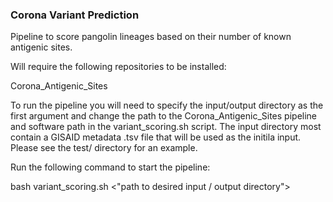 ### Corona Variant Prediction

Pipeline to score pangolin lineages based on their number of known antigenic sites. 

Will require the following repositories to be installed:

Corona_Antigenic_Sites

To run the pipeline you will need to specify the input/output directory as the first argument and change the path to the Corona_Antigenic_Sites pipeline and software path in the variant_scoring.sh script. The input directory most contain a GISAID metadata .tsv file that will be used as the initila input. Please see the test/ directory for an example.

Run the following command to start the pipeline:

bash variant_scoring.sh <"path to desired input / output directory">
